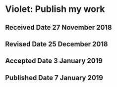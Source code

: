 # Violet: Publish my work
## Received Date 27 November 2018
## Revised Date 25 December 2018
## Accepted Date 3 January 2019
## Published Date 7 January 2019